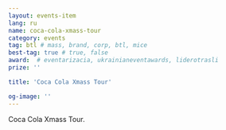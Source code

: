 ```yaml
---
layout: events-item
lang: ru
name: coca-cola-xmass-tour
category: events
tag: btl # mass, brand, corp, btl, mice
best-tag: true # true, false
award:  # eventarizacia, ukrainianeventawards, liderotrasli
prize: ''

title: 'Coca Cola Xmass Tour'

og-image: ''
---
```


Coca Cola Xmass Tour.
